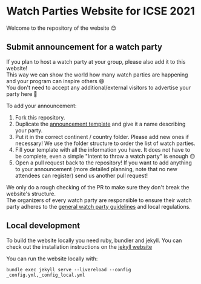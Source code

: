 # Watch Parties Website for ICSE 2021

Welcome to the repository of the website 😊

## Submit announcement for a watch party

If you plan to host a watch party at your group, please also add it to this website!  
This way we can show the world how many watch parties are happening and your program can inspire others 😄  
You don't need to accept any additional/external visitors to advertise your party here 🙂  

To add your announcement:
1. Fork this repository.
1. Duplicate the [announcement template](_watch_party_announcements/Template%20Continent/Example%20Country/template-city-organization.md) and give it a name describing your party.
1. Put it in the correct continent / country folder. Please add new ones if necessary! We use the folder structure to order the list of watch parties.
1. Fill your template with all the information you have. It does not have to be complete, even a simple "Intent to throw a watch party" is enough 🙃
1. Open a pull request back to the repository! If you want to add anything to your announcement (more detailed planning, note that no new attendees can register) send us another pull request!

We only do a rough checking of the PR to make sure they don't break the website's structure.  
The organizers of every watch party are responsible to ensure their watch party adheres to the [general watch party guidelines](https://icse-watch-parties.github.io/2021/watch-party-guidelines.html) and local regulations.

## Local development
To build the website locally you need ruby, bundler and jekyll.
You can check out the installation instructions on the [jekyll website](https://jekyllrb.com/docs/)

You can run the website locally with:
```
bundle exec jekyll serve --livereload --config _config.yml,_config_local.yml
```
